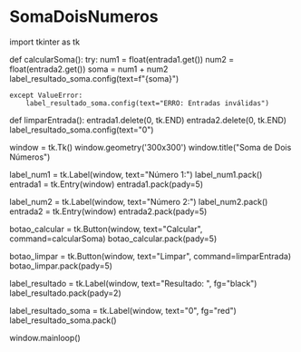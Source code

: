# SomaDoisNumeros

import tkinter as tk

def calcularSoma():
    try:
        num1 = float(entrada1.get())
        num2 = float(entrada2.get())
        soma = num1 + num2
        label_resultado_soma.config(text=f"{soma}")

    except ValueError:
        label_resultado_soma.config(text="ERRO: Entradas inválidas")


def limparEntrada():
    entrada1.delete(0, tk.END)
    entrada2.delete(0, tk.END)
    label_resultado_soma.config(text="0")


window = tk.Tk()
window.geometry('300x300')
window.title("Soma de Dois Números")    

label_num1 = tk.Label(window, text="Número 1:")
label_num1.pack()
entrada1 = tk.Entry(window)
entrada1.pack(pady=5)

label_num2 = tk.Label(window, text="Número 2:")
label_num2.pack()
entrada2 = tk.Entry(window)
entrada2.pack(pady=5)

botao_calcular = tk.Button(window, text="Calcular", command=calcularSoma)
botao_calcular.pack(pady=5)

botao_limpar = tk.Button(window, text="Limpar", command=limparEntrada)
botao_limpar.pack(pady=5)

label_resultado = tk.Label(window, text="Resultado: ", fg="black")
label_resultado.pack(pady=2)

label_resultado_soma = tk.Label(window, text="0", fg="red")
label_resultado_soma.pack()

window.mainloop()
